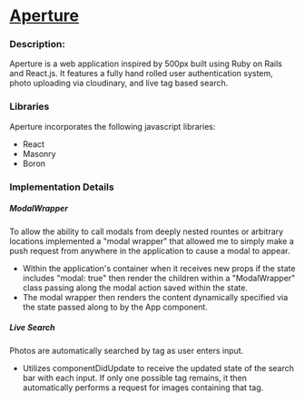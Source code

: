 # [Aperture][heroku]

[heroku]: http://aperture.pw

### Description:

Aperture is a web application inspired by 500px built using Ruby on Rails
and React.js. It features a fully hand rolled user authentication system, photo
uploading via cloudinary, and live tag based search.

### Libraries

Aperture incorporates the following javascript libraries:
* React
* Masonry
* Boron

### Implementation Details

##### ModalWrapper

To allow the ability to call modals from deeply nested rountes or arbitrary locations implemented a "modal wrapper" that allowed me to simply make a push request from anywhere in the application to cause a modal to appear. 
  * Within the application's container when it receives new props if the state includes "modal: true" then render the children within a "ModalWrapper" class passing along the modal action saved within the state.
  * The modal wrapper then renders the content dynamically specified via the state passed along to by the App component.

##### Live Search

Photos are automatically searched by tag as user enters input.
* Utilizes componentDidUpdate to receive the updated state of the search bar with each input. If only one possible tag remains, it then automatically performs a request for images containing that tag.